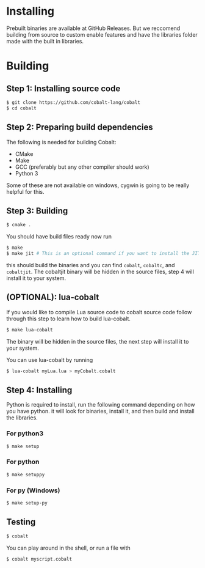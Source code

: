 # Installing
Prebuilt binaries are available at GitHub Releases. But we reccomend building from source to custom
enable features and have the libraries folder made with the built in libraries.
# Building
## Step 1: Installing source code
```bash
$ git clone https://github.com/cobalt-lang/cobalt
$ cd cobalt
```
## Step 2: Preparing build dependencies
The following is needed for building Cobalt:
- CMake
- Make
- GCC (preferably but any other compiler should work)
- Python 3

Some of these are not available on windows, cygwin is going to be really helpful for this.
## Step 3: Building
```bash
$ cmake .
```
You should have build files ready now run
```bash
$ make
$ make jit # This is an optional command if you want to install the JIT
```
this should build the binaries and you can find `cobalt`, `cobaltc`, and `cobaltjit`. The cobaltjit binary
will be hidden in the source files, step 4 will install it to your system.
## (OPTIONAL): lua-cobalt
If you would like to compile Lua source code to cobalt source code 
follow through this step to learn how to build lua-cobalt.
```bash
$ make lua-cobalt
```
The binary will be hidden in the source files, the next step will install it to your system.    

You can use lua-cobalt by running
```bash
$ lua-cobalt myLua.lua > myCobalt.cobalt
```
## Step 4: Installing
Python is required to install, run the following command depending on how you have python.
it will look for binaries, install it, and then build and install the libraries.
### For python3
```bash
$ make setup
```
### For python
```bash
$ make setuppy
```
### For py (Windows)
```bash
$ make setup-py
```
## Testing
```bash
$ cobalt
```
You can play around in the shell, or run a file with
```bash
$ cobalt myscript.cobalt
```

